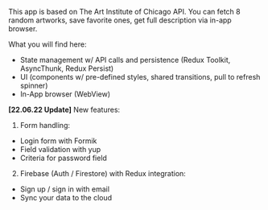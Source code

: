 This app is based on The Art Institute of Chicago API. You can fetch 8 random artworks, save favorite ones, get full description via in-app browser.

What you will find here:
- State management w/ API calls and persistence (Redux Toolkit, AsyncThunk, Redux Persist)
- UI (components w/ pre-defined styles, shared transitions, pull to refresh spinner)
- In-App browser (WebView)

**[22.06.22 Update]**
New features:
1. Form handling:
  - Login form with Formik
  - Field validation with yup
  - Criteria for password field
2. Firebase (Auth / Firestore) with Redux integration:
  - Sign up / sign in with email
  - Sync your data to the cloud
